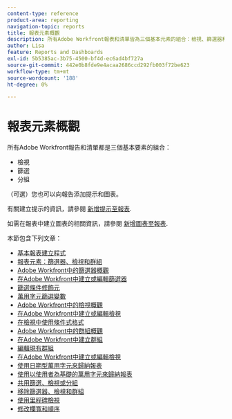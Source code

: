 ```yaml
---
content-type: reference
product-area: reporting
navigation-topic: reports
title: 報表元素概觀
description: 所有Adobe Workfront報表和清單皆為三個基本元素的組合：檢視、篩選器和群組。
author: Lisa
feature: Reports and Dashboards
exl-id: 5b5385ac-3b75-4500-bf4d-ec6ad4bf727a
source-git-commit: 442e0b8fde9e4acaa2686ccd292fb003f72be623
workflow-type: tm+mt
source-wordcount: '188'
ht-degree: 0%

---
```


# 報表元素概觀

所有Adobe Workfront報告和清單都是三個基本要素的組合：

* 檢視
* 篩選
* 分組

（可選）您也可以向報告添加提示和圖表。

有關建立提示的資訊，請參閱 [新增提示至報表](../../../reports-and-dashboards/reports/creating-and-managing-reports/add-prompt-report.md).

如需在報表中建立圖表的相關資訊，請參閱 [新增圖表至報表](../../../reports-and-dashboards/reports/creating-and-managing-reports/add-chart-report.md).

本節包含下列文章：

* [基本報表建立程式](https://one.workfront.com/s/basic-report-creation-program)
* [報表元素：篩選器、檢視和群組](../../../reports-and-dashboards/reports/reporting-elements/reporting-elements-filters-views-groupings.md)
* [Adobe Workfront中的篩選器概觀](../../../reports-and-dashboards/reports/reporting-elements/filters-overview.md)
* [在Adobe Workfront中建立或編輯篩選器](../../../reports-and-dashboards/reports/reporting-elements/create-filters.md)
* [篩選條件修飾元](../../../reports-and-dashboards/reports/reporting-elements/filter-condition-modifiers.md)
* [萬用字元篩選變數](../../../reports-and-dashboards/reports/reporting-elements/understand-wildcard-filter-variables.md)
* [Adobe Workfront中的檢視概觀](../../../reports-and-dashboards/reports/reporting-elements/views-overview.md)
* [在Adobe Workfront中建立或編輯檢視](../../../reports-and-dashboards/reports/reporting-elements/create-edit-views.md)
* [在檢視中使用條件式格式](../../../reports-and-dashboards/reports/reporting-elements/use-conditional-formatting-views.md)
* [Adobe Workfront中的群組概觀](../../../reports-and-dashboards/reports/reporting-elements/groupings-overview.md)
* [在Adobe Workfront中建立群組](../../../reports-and-dashboards/reports/reporting-elements/create-groupings.md)
* [編輯現有群組](../../../reports-and-dashboards/reports/reporting-elements/edit-existing-groupings.md)
* [在Adobe Workfront中建立或編輯檢視](../../../reports-and-dashboards/reports/reporting-elements/create-edit-views.md)
* [使用日期型萬用字元來歸納報表](../../../reports-and-dashboards/reports/reporting-elements/use-date-based-wildcards-generalize-reports.md)
* [使用以使用者為基礎的萬用字元來歸納報表](../../../reports-and-dashboards/reports/reporting-elements/use-user-based-wildcards-generalize-reports.md)
* [共用篩選、檢視或分組](../../../reports-and-dashboards/reports/reporting-elements/share-filter-view-grouping.md)
* [移除篩選器、檢視和群組](../../../reports-and-dashboards/reports/reporting-elements/remove-filters-views-groupings.md)
* [使用里程碑檢視](../../../reports-and-dashboards/reports/reporting-elements/use-milestone-view.md)
* [修改欄寬和順序](../../../reports-and-dashboards/reports/reporting-elements/modify-column-width-order.md)
